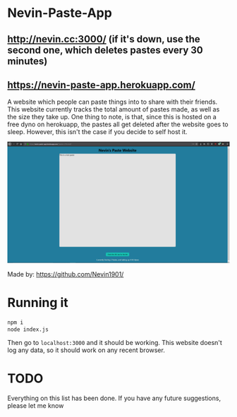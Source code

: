 # Nevin-Paste-App

## http://nevin.cc:3000/ (if it's down, use the second one, which deletes pastes every 30 minutes)

## https://nevin-paste-app.herokuapp.com/

A website which people can paste things into to share with their friends. This website currently tracks the total amount of pastes made, as well as the size they take up. One thing to note, is that, since this is hosted on a free dyno on herokuapp, the pastes all get deleted after the website goes to sleep. However, this isn't the case if you decide to self host it.

![1](/images/1.png)

Made by:
https://github.com/Nevin1901/

# Running it

```
npm i
node index.js
```

Then go to `localhost:3000` and it should be working. This website doesn't log any data, so it should work on any recent browser.

# TODO

Everything on this list has been done. If you have any future suggestions, please let me know
